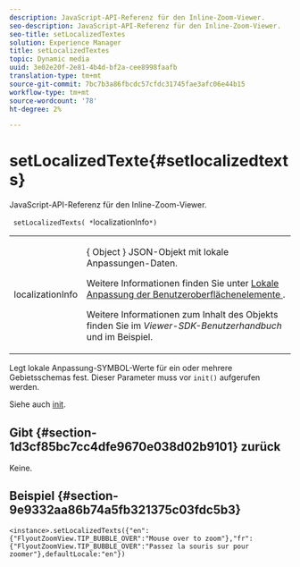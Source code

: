 ```yaml
---
description: JavaScript-API-Referenz für den Inline-Zoom-Viewer.
seo-description: JavaScript-API-Referenz für den Inline-Zoom-Viewer.
seo-title: setLocalizedTextes
solution: Experience Manager
title: setLocalizedTextes
topic: Dynamic media
uuid: 3e02e20f-2e81-4b4d-bf2a-cee8998faafb
translation-type: tm+mt
source-git-commit: 7bc7b3a86fbcdc57cfdc31745fae3afc06e44b15
workflow-type: tm+mt
source-wordcount: '78'
ht-degree: 2%

---
```



# setLocalizedTexte{#setlocalizedtexts}

JavaScript-API-Referenz für den Inline-Zoom-Viewer.

` setLocalizedTexts( *`localizationInfo`*)`

<table id="table_896DFF34A68A403DB93A6D597461A573"> 
 <tbody> 
  <tr> 
   <td colname="col1"> <p> <span class="codeph"> <span class="varname"> localizationInfo  </span> </span> </p> </td> 
   <td colname="col2"> <p> { <span class="codeph"> Object </span>} JSON-Objekt mit lokale Anpassungen-Daten. </p> <p>Weitere Informationen finden Sie unter <a href="../../../c-html5-s7-aem-asset-viewers/c-html5-inlinezoom-viewer-about/c-html5-inlinezoom-viewer-localization.md#concept-6c8e58c611934e93ae3f211f46e15c27" format="dita" scope="local"> Lokale Anpassung der Benutzeroberflächenelemente </a>. </p> <p>Weitere Informationen zum Inhalt des Objekts finden Sie im <i>Viewer-SDK-Benutzerhandbuch</i> und im Beispiel. </p> </td> 
  </tr> 
 </tbody> 
</table>

Legt lokale Anpassung-SYMBOL-Werte für ein oder mehrere Gebietsschemas fest. Dieser Parameter muss vor `init()` aufgerufen werden.

Siehe auch [init](../../../c-html5-s7-aem-asset-viewers/c-html5-video-reference/c-html5-video-viewer-20-javascriptapiref/r-html5-video-viewer-20-javascriptapiref-init.md#reference-3b570ba8b35045d6b30fb178c21a66c6).

## Gibt {#section-1d3cf85bc7cc4dfe9670e038d02b9101} zurück

Keine.

## Beispiel {#section-9e9332aa86b74a5fb321375c03fdc5b3}

```
<instance>.setLocalizedTexts({"en":{"FlyoutZoomView.TIP_BUBBLE_OVER":"Mouse over to zoom"},"fr":{"FlyoutZoomView.TIP_BUBBLE_OVER":"Passez la souris sur pour zoomer"},defaultLocale:"en"})
```

